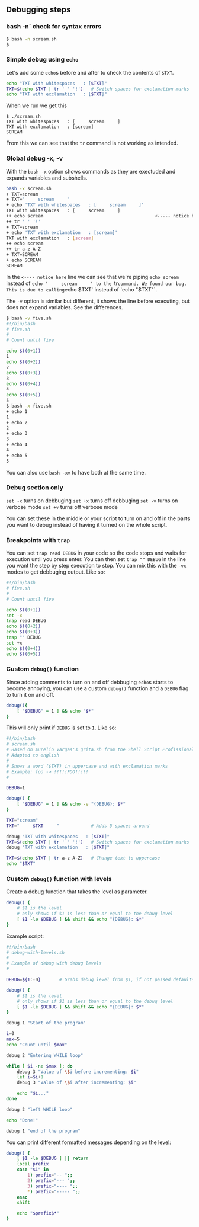 ## Debugging steps

### bash -n` check for syntax errors

```bash
$ bash -n scream.sh
$
```

### Simple debug using `echo`

Let's add some `echo`s before and after to check the contents of `$TXT`.  

```bash
echo "TXT with whitespaces   : [$TXT]"
TXT=$(echo $TXT | tr ' ' '!')   # Switch spaces for exclamation marks
echo "TXT with exclamation   : [$TXT]"
```

When we run we get this

```
$ ./scream.sh
TXT with whitespaces   : [     scream     ]
TXT with exclamation   : [scream]
SCREAM
```

From this we can see that the `tr` command is not working as intended.

### Global debug -x, -v

With the `bash -x` option shows commands as they are exectuded and expands variables and
subshells.

```bash
bash -x scream.sh
+ TXT=scream
+ TXT='     scream     '
+ echo 'TXT with whitespaces   : [     scream     ]'
TXT with whitespaces   : [     scream     ]
++ echo scream                                          <----- notice here
++ tr ' ' '!'
+ TXT=scream
+ echo 'TXT with exclamation   : [scream]'
TXT with exclamation   : [scream]
++ echo scream
++ tr a-z A-Z
+ TXT=SCREAM
+ echo SCREAM
SCREAM
```

In the `<---- notice here` line we can see that we're piping `echo scream` instead of `echo '     scream     ' to the `tr` command. We found our bug. This is due to calling `echo $TXT` instead of `echo "$TXT"`. 

The `-v` option is similar but different, it shows the line before executing, but does not expand variables. See the differences.

```bash
$ bash -v five.sh
#!/bin/bash
# five.sh
#
# Count until five

echo $((0+1))
1
echo $((0+2))
2
echo $((0+3))
3
echo $((0+4))
4
echo $((0+5))
5
$ bash -x five.sh
+ echo 1
1
+ echo 2
2
+ echo 3
3
+ echo 4
4
+ echo 5
5
```

You can also use `bash -xv` to have both at the same time.

### Debug section only

`set -x` turns on debbuging
`set +x` turns off debbuging
`set -v` turns on verbose mode
`set +v` turns off verbose mode

You can set these in the middle or your script to turn on and off in the parts you want
to debug instead of having it turned on the whole script.

### Breakpoints with `trap`

You can set `trap read DEBUG` in your code so the code stops and waits for execution
until you press enter. You can then set `trap "" DEBUG` in the line you want the step by
step execution to stop. You can mix this with the `-vx` modes to get debbuging output.
Like so:

```bash
#!/bin/bash
# five.sh
#
# Count until five

echo $((0+1))
set -x
trap read DEBUG
echo $((0+2))
echo $((0+3))
trap "" DEBUG
set +x
echo $((0+4))
echo $((0+5))
```

### Custom `debug()` function

Since adding comments to turn on and off debbuging `echo`s starts to become annoying, you can
use a custom `debug()` function and a `DEBUG` flag to turn it on and off.

```bash
debug(){
    [ "$DEBUG" = 1 ] && echo "$*"
}
```

This will only print if `DEBUG` is set to `1`.
Like so:

```bash
#!/bin/bash
# scream.sh
# Based on Aurelio Vargas's grita.sh from the Shell Script Profissional Book
# Adapted to english
#
# Shows a word ($TXT) in uppercase and with exclamation marks
# Example: foo -> !!!!!FOO!!!!!
#

DEBUG=1

debug() {
    [ "$DEBUG" = 1 ] && echo -e "{DEBUG}: $*"
}

TXT="scream"
TXT="     $TXT     "            # Adds 5 spaces around

debug "TXT with whitespaces   : [$TXT]"
TXT=$(echo $TXT | tr ' ' '!')   # Switch spaces for exclamation marks
debug "TXT with exclamation   : [$TXT]"

TXT=$(echo $TXT | tr a-z A-Z)   # Change text to uppercase
echo "$TXT"
```

### Custom `debug()` function with levels

Create a debug function that takes the level as parameter.

```bash
debug() {
    # $1 is the level
    # only shows if $1 is less than or equal to the debug level
    [ $1 -le $DEBUG ] && shift && echo "{DEBUG}: $*"
}
```

Example script:

```bash
#!/bin/bash
# debug-with-levels.sh
#
# Example of debug with debug levels
#

DEBUG=${1:-0}       # Grabs debug level from $1, if not passed defaults to 0

debug() {
    # $1 is the level
    # only shows if $1 is less than or equal to the debug level
    [ $1 -le $DEBUG ] && shift && echo "{DEBUG}: $*"
}

debug 1 "Start of the program"

i=0
max=5
echo "Count until $max"

debug 2 "Entering WHILE loop"

while [ $i -ne $max ]; do
    debug 3 "Value of \$i before incrementing: $i"
    let i=$i+1
    debug 3 "Value of \$i after incrementing: $i"

    echo "$i..."
done

debug 2 "left WHILE loop"

echo "Done!"

debug 1 "end of the program"
```

You can print different formatted messages depending on the level:

```bash
debug() {
    [ $1 -le $DEBUG ] || return
    local prefix
    case "$1" in
        1) prefix="-- ";;
        2) prefix="--- ";;
        3) prefix="---- ";;
        *) prefix="----- ";;
    esac
    shift

    echo "$prefix$*"
}
